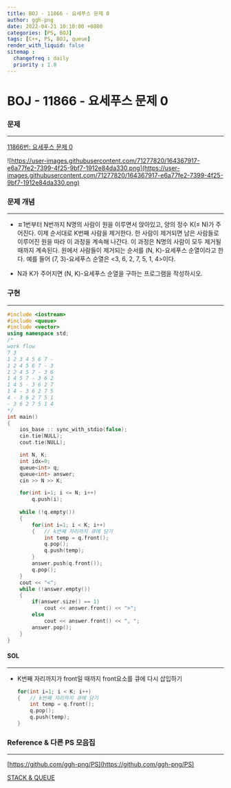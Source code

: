 ```yaml
---
title: BOJ - 11866 - 요세푸스 문제 0 
author: ggh-png
date: 2022-04-21 10:10:00 +0800
categories: [PS, BOJ]
tags: [C++, PS, BOJ, queue]
render_with_liquid: false
sitemap :
  changefreq : daily
  priority : 1.0
---
```


# BOJ - 11866 - 요세푸스 문제 0

### 문제

---

[11866번: 요세푸스 문제 0](https://www.acmicpc.net/problem/11866)

![https://user-images.githubusercontent.com/71277820/164367917-e6a77fe2-7399-4f25-9bf7-1912e84da330.png](https://user-images.githubusercontent.com/71277820/164367917-e6a77fe2-7399-4f25-9bf7-1912e84da330.png)

### 문제 개념

---

- ㅍ1번부터 N번까지 N명의 사람이 원을 이루면서 앉아있고, 양의 정수 K(≤ N)가 주어진다. 이제 순서대로 K번째 사람을 제거한다. 한 사람이 제거되면 남은 사람들로 이루어진 원을 따라 이 과정을 계속해 나간다. 이 과정은 N명의 사람이 모두 제거될 때까지 계속된다. 원에서 사람들이 제거되는 순서를 (N, K)-요세푸스 순열이라고 한다. 예를 들어 (7, 3)-요세푸스 순열은 <3, 6, 2, 7, 5, 1, 4>이다.

        
- N과 K가 주어지면 (N, K)-요세푸스 순열을 구하는 프로그램을 작성하시오.

### 구현

---

```cpp
#include <iostream>
#include <queue>
#include <vector>
using namespace std;
/*
work flow
7 3
1 2 3 4 5 6 7 - 
1 2 4 5 6 7 - 3
1 2 4 5 7 - 3 6
1 4 5 7 - 3 6 2
1 4 5 - 3 6 2 7
1 4 - 3 6 2 7 5
4 - 3 6 2 7 5 1
- 3 6 2 7 5 1 4
*/
int main()
{
    ios_base :: sync_with_stdio(false); 
    cin.tie(NULL); 
    cout.tie(NULL);

    int N, K;
    int idx=0;
    queue<int> q;
    queue<int> answer; 
    cin >> N >> K;

    for(int i=1; i <= N; i++)
        q.push(i);
    
    while (!q.empty())
    {
        for(int i=1; i < K; i++)
        {   // k번째 자리까지 큐에 담기 
            int temp = q.front();
            q.pop();
            q.push(temp);     
        }
        answer.push(q.front());
        q.pop();
    }
    cout << "<";
    while (!answer.empty())
    {   
        if(answer.size() == 1)
            cout << answer.front() << ">";
        else
            cout << answer.front() << ", ";
        answer.pop();
    }
}
```

#### SOL

---

- K번째 자리까지가 front일 때까지 front요소를 큐에 다시 삽입하기
    
    ```cpp
    for(int i=1; i < K; i++)
    {   // k번째 자리까지 큐에 담기 
        int temp = q.front();
        q.pop();
        q.push(temp);     
    }
    ```
    

### Reference & 다른 PS 모음집

---

[https://github.com/ggh-png/PS](https://github.com/ggh-png/PS)

[STACK & QUEUE](https://ggh-png.github.io/posts/queue&stack/)